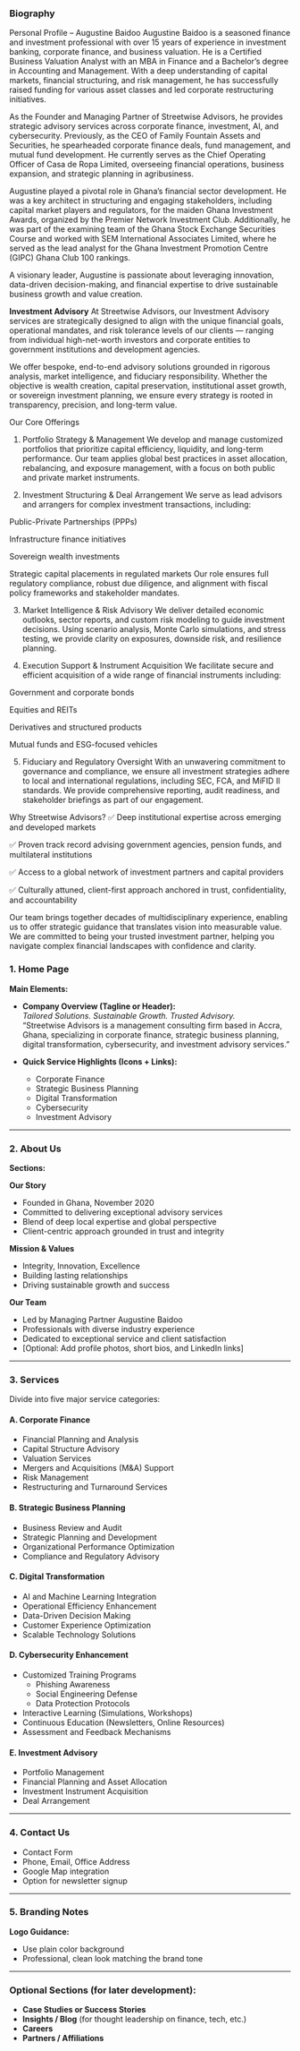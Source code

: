 ### **Biography**
Personal Profile – Augustine Baidoo
Augustine Baidoo is a seasoned finance and investment professional with over 15 years of experience in investment banking, corporate finance, and business valuation. He is a Certified Business Valuation Analyst with an MBA in Finance and a Bachelor’s degree in Accounting and Management. With a deep understanding of capital markets, financial structuring, and risk management, he has successfully raised funding for various asset classes and led corporate restructuring initiatives.

As the Founder and Managing Partner of Streetwise Advisors, he provides strategic advisory services across corporate finance, investment, AI, and cybersecurity. Previously, as the CEO of Family Fountain Assets and Securities, he spearheaded corporate finance deals, fund management, and mutual fund development. He currently serves as the Chief Operating Officer of Casa de Ropa Limited, overseeing financial operations, business expansion, and strategic planning in agribusiness.

Augustine played a pivotal role in Ghana’s financial sector development. He was a key architect in structuring and engaging stakeholders, including capital market players and regulators, for the maiden Ghana Investment Awards, organized by the Premier Network Investment Club. Additionally, he was part of the examining team of the Ghana Stock Exchange Securities Course and worked with SEM International Associates Limited, where he served as the lead analyst for the Ghana Investment Promotion Centre (GIPC) Ghana Club 100 rankings.

A visionary leader, Augustine is passionate about leveraging innovation, data-driven decision-making, and financial expertise to drive sustainable business growth and value creation.



**Investment Advisory**
At Streetwise Advisors, our Investment Advisory services are strategically designed to align with the unique financial goals, operational mandates, and risk tolerance levels of our clients — ranging from individual high-net-worth investors and corporate entities to government institutions and development agencies.

We offer bespoke, end-to-end advisory solutions grounded in rigorous analysis, market intelligence, and fiduciary responsibility. Whether the objective is wealth creation, capital preservation, institutional asset growth, or sovereign investment planning, we ensure every strategy is rooted in transparency, precision, and long-term value.

Our Core Offerings
1. Portfolio Strategy & Management
We develop and manage customized portfolios that prioritize capital efficiency, liquidity, and long-term performance. Our team applies global best practices in asset allocation, rebalancing, and exposure management, with a focus on both public and private market instruments.

2. Investment Structuring & Deal Arrangement
We serve as lead advisors and arrangers for complex investment transactions, including:

Public-Private Partnerships (PPPs)

Infrastructure finance initiatives

Sovereign wealth investments

Strategic capital placements in regulated markets
Our role ensures full regulatory compliance, robust due diligence, and alignment with fiscal policy frameworks and stakeholder mandates.

3. Market Intelligence & Risk Advisory
We deliver detailed economic outlooks, sector reports, and custom risk modeling to guide investment decisions. Using scenario analysis, Monte Carlo simulations, and stress testing, we provide clarity on exposures, downside risk, and resilience planning.

4. Execution Support & Instrument Acquisition
We facilitate secure and efficient acquisition of a wide range of financial instruments including:

Government and corporate bonds

Equities and REITs

Derivatives and structured products

Mutual funds and ESG-focused vehicles

5. Fiduciary and Regulatory Oversight
With an unwavering commitment to governance and compliance, we ensure all investment strategies adhere to local and international regulations, including SEC, FCA, and MiFID II standards. We provide comprehensive reporting, audit readiness, and stakeholder briefings as part of our engagement.

Why Streetwise Advisors?
✅ Deep institutional expertise across emerging and developed markets

✅ Proven track record advising government agencies, pension funds, and multilateral institutions

✅ Access to a global network of investment partners and capital providers

✅ Culturally attuned, client-first approach anchored in trust, confidentiality, and accountability

Our team brings together decades of multidisciplinary experience, enabling us to offer strategic guidance that translates vision into measurable value. We are committed to being your trusted investment partner, helping you navigate complex financial landscapes with confidence and clarity.








### **1. Home Page**
**Main Elements:**
- **Company Overview (Tagline or Header):**  
  *Tailored Solutions. Sustainable Growth. Trusted Advisory.*  
  “Streetwise Advisors is a management consulting firm based in Accra, Ghana, specializing in corporate finance, strategic business planning, digital transformation, cybersecurity, and investment advisory services.”

- **Quick Service Highlights (Icons + Links):**
  - Corporate Finance
  - Strategic Business Planning
  - Digital Transformation
  - Cybersecurity
  - Investment Advisory

---

### **2. About Us**
**Sections:**

**Our Story**  
- Founded in Ghana, November 2020  
- Committed to delivering exceptional advisory services  
- Blend of deep local expertise and global perspective  
- Client-centric approach grounded in trust and integrity  

**Mission & Values**  
- Integrity, Innovation, Excellence  
- Building lasting relationships  
- Driving sustainable growth and success  

**Our Team**  
- Led by Managing Partner Augustine Baidoo  
- Professionals with diverse industry experience  
- Dedicated to exceptional service and client satisfaction  
- [Optional: Add profile photos, short bios, and LinkedIn links]

---

### **3. Services**
Divide into five major service categories:

#### A. **Corporate Finance**
- Financial Planning and Analysis  
- Capital Structure Advisory  
- Valuation Services  
- Mergers and Acquisitions (M&A) Support  
- Risk Management  
- Restructuring and Turnaround Services  

#### B. **Strategic Business Planning**
- Business Review and Audit  
- Strategic Planning and Development  
- Organizational Performance Optimization  
- Compliance and Regulatory Advisory  

#### C. **Digital Transformation**
- AI and Machine Learning Integration  
- Operational Efficiency Enhancement  
- Data-Driven Decision Making  
- Customer Experience Optimization  
- Scalable Technology Solutions  

#### D. **Cybersecurity Enhancement**
- Customized Training Programs  
  - Phishing Awareness  
  - Social Engineering Defense  
  - Data Protection Protocols  
- Interactive Learning (Simulations, Workshops)  
- Continuous Education (Newsletters, Online Resources)  
- Assessment and Feedback Mechanisms  

#### E. **Investment Advisory**
- Portfolio Management  
- Financial Planning and Asset Allocation  
- Investment Instrument Acquisition  
- Deal Arrangement  

---

### **4. Contact Us**
- Contact Form  
- Phone, Email, Office Address  
- Google Map integration  
- Option for newsletter signup  

---

### **5. Branding Notes**
**Logo Guidance:**  
- Use plain color background  
- Professional, clean look matching the brand tone  

---

### Optional Sections (for later development):  
- **Case Studies or Success Stories**  
- **Insights / Blog** (for thought leadership on finance, tech, etc.)  
- **Careers**  
- **Partners / Affiliations**
